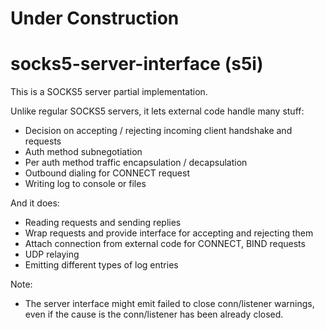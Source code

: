 # Under Construction
# socks5-server-interface (s5i)
This is a SOCKS5 server partial implementation. 

Unlike regular SOCKS5 servers, it lets external code handle many stuff:
- Decision on accepting / rejecting incoming client handshake and requests
- Auth method subnegotiation
- Per auth method traffic encapsulation / decapsulation
- Outbound dialing for CONNECT request
- Writing log to console or files

And it does:
- Reading requests and sending replies
- Wrap requests and provide interface for accepting and rejecting them
- Attach connection from external code for CONNECT, BIND requests
- UDP relaying
- Emitting different types of log entries 

Note:
- The server interface might emit failed to close conn/listener warnings, even if the cause is the conn/listener has been already closed. 
